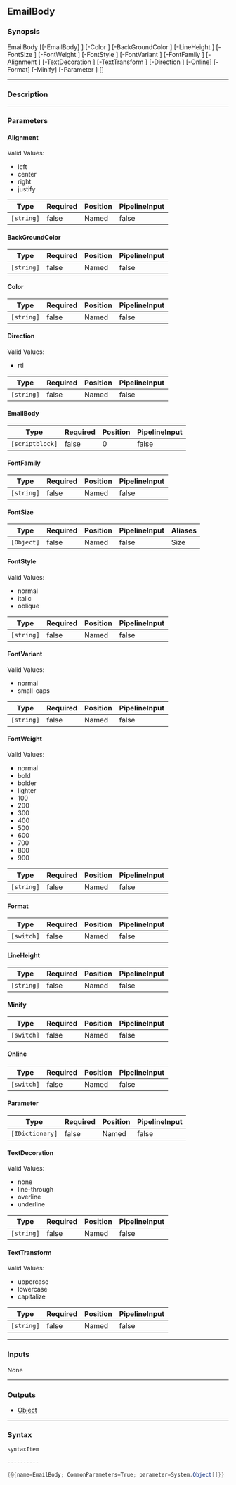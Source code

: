 EmailBody
---------

### Synopsis

EmailBody [[-EmailBody] <scriptblock>] [-Color <string>] [-BackGroundColor <string>] [-LineHeight <string>] [-FontSize <Object>] [-FontWeight <string>] [-FontStyle <string>] [-FontVariant <string>] [-FontFamily <string>] [-Alignment <string>] [-TextDecoration <string>] [-TextTransform <string>] [-Direction <string>] [-Online] [-Format] [-Minify] [-Parameter <IDictionary>] [<CommonParameters>]

---

### Description

---

### Parameters
#### **Alignment**

Valid Values:

* left
* center
* right
* justify

|Type      |Required|Position|PipelineInput|
|----------|--------|--------|-------------|
|`[string]`|false   |Named   |false        |

#### **BackGroundColor**

|Type      |Required|Position|PipelineInput|
|----------|--------|--------|-------------|
|`[string]`|false   |Named   |false        |

#### **Color**

|Type      |Required|Position|PipelineInput|
|----------|--------|--------|-------------|
|`[string]`|false   |Named   |false        |

#### **Direction**

Valid Values:

* rtl

|Type      |Required|Position|PipelineInput|
|----------|--------|--------|-------------|
|`[string]`|false   |Named   |false        |

#### **EmailBody**

|Type           |Required|Position|PipelineInput|
|---------------|--------|--------|-------------|
|`[scriptblock]`|false   |0       |false        |

#### **FontFamily**

|Type      |Required|Position|PipelineInput|
|----------|--------|--------|-------------|
|`[string]`|false   |Named   |false        |

#### **FontSize**

|Type      |Required|Position|PipelineInput|Aliases|
|----------|--------|--------|-------------|-------|
|`[Object]`|false   |Named   |false        |Size   |

#### **FontStyle**

Valid Values:

* normal
* italic
* oblique

|Type      |Required|Position|PipelineInput|
|----------|--------|--------|-------------|
|`[string]`|false   |Named   |false        |

#### **FontVariant**

Valid Values:

* normal
* small-caps

|Type      |Required|Position|PipelineInput|
|----------|--------|--------|-------------|
|`[string]`|false   |Named   |false        |

#### **FontWeight**

Valid Values:

* normal
* bold
* bolder
* lighter
* 100
* 200
* 300
* 400
* 500
* 600
* 700
* 800
* 900

|Type      |Required|Position|PipelineInput|
|----------|--------|--------|-------------|
|`[string]`|false   |Named   |false        |

#### **Format**

|Type      |Required|Position|PipelineInput|
|----------|--------|--------|-------------|
|`[switch]`|false   |Named   |false        |

#### **LineHeight**

|Type      |Required|Position|PipelineInput|
|----------|--------|--------|-------------|
|`[string]`|false   |Named   |false        |

#### **Minify**

|Type      |Required|Position|PipelineInput|
|----------|--------|--------|-------------|
|`[switch]`|false   |Named   |false        |

#### **Online**

|Type      |Required|Position|PipelineInput|
|----------|--------|--------|-------------|
|`[switch]`|false   |Named   |false        |

#### **Parameter**

|Type           |Required|Position|PipelineInput|
|---------------|--------|--------|-------------|
|`[IDictionary]`|false   |Named   |false        |

#### **TextDecoration**

Valid Values:

* none
* line-through
* overline
* underline

|Type      |Required|Position|PipelineInput|
|----------|--------|--------|-------------|
|`[string]`|false   |Named   |false        |

#### **TextTransform**

Valid Values:

* uppercase
* lowercase
* capitalize

|Type      |Required|Position|PipelineInput|
|----------|--------|--------|-------------|
|`[string]`|false   |Named   |false        |

---

### Inputs
None

---

### Outputs
* [Object](https://learn.microsoft.com/en-us/dotnet/api/System.Object)

---

### Syntax
```PowerShell
syntaxItem
```
```PowerShell
----------
```
```PowerShell
{@{name=EmailBody; CommonParameters=True; parameter=System.Object[]}}
```
